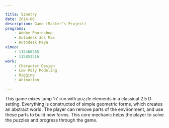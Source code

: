 ```yaml
---

title: Simetry
date: 2014-06
description: Game (Master’s Project)
programs:
    - Adobe Photoshop
    - Autodesk 3ds Max
    - Autodesk Maya
vimeo:
    - 115466285
    - 115853516
work:
    - Character Design
    - Low Poly Modeling
    - Rigging
    - Animation

---
```


This game mixes jump 'n' run with puzzle elements in a classical 2.5 D setting. Everything is constructed of
simple geometric forms, which creates an abstract world. The player can remove parts of the environment, and
use these parts to build new forms. This core mechanic helps the player to solve the puzzles and progress
through the game.
